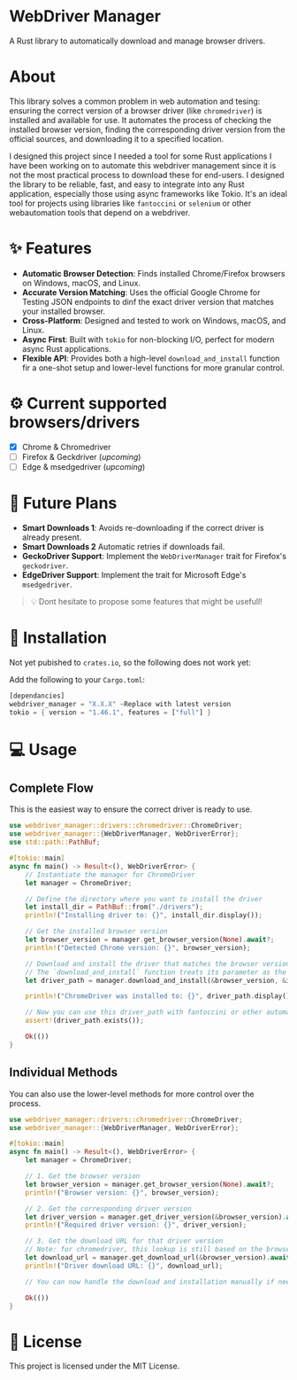 # WebDriver Manager

A Rust library to automatically download and manage browser drivers.

# About

This library solves a common problem in web automation and tesing: ensuring the correct version of a browser driver (like `chromedriver`) is installed and available for use. It automates the process of checking the installed browser version, finding the corresponding driver version from the official sources, and downloading it to a specified location.

I designed this project since I needed a tool for some Rust applications I have been working on to automate this webdriver management since it is not the most practical process to download these for end-users. I designed the library to be reliable, fast, and easy to integrate into any Rust application, especially those using async frameworks like Tokio. It's an ideal tool for projects using libraries like `fantoccini` or `selenium` or other webautomation tools that depend on a webdriver.

# ✨ Features

- **Automatic Browser Detection**: Finds installed Chrome/Firefox browsers on Windows, macOS, and Linux.
- **Accurate Version Matching**: Uses the official Google Chrome for Testing JSON endpoints to dinf the exact driver version that matches your installed browser.
- **Cross-Platform**: Designed and tested to work on Windows, macOS, and Linux.
- **Async First**: Built with `tokio` for non-blocking I/O, perfect for modern async Rust applications.
- **Flexible API**: Provides both a high-level `download_and_install` function fir a one-shot setup and lower-level functions for more granular control.

# ⚙ Current supported browsers/drivers

- [x] Chrome & Chromedriver
- [ ] Firefox & Geckdriver (_upcoming_)
- [ ] Edge & msedgedriver (_upcoming_)

# 🔮 Future Plans

- **Smart Downloads 1**: Avoids re-downloading if the correct driver is already present.
- **Smart Downloads 2** Automatic retries if downloads fail.
- **GeckoDriver Support**: Implement the `WebDriverManager` trait for Firefox's `geckodriver`.
- **EdgeDriver Support**: Implement the trait for Microsoft Edge's `msedgedriver`.

> 💡 Dont hesitate to propose some features that might be usefull!

# 🚀 Installation

Not yet pubished to `crates.io`, so the following does not work yet:

Add the following to your `Cargo.toml`:

```rust
[dependancies]
webdriver_manager = "X.X.X" ~Replace with latest version
tokio = { version = "1.46.1", features = ["full"] }

```

# 💻 Usage

## Complete Flow

This is the easiest way to ensure the correct driver is ready to use.

```rust
use webdriver_manager::drivers::chromedriver::ChromeDriver;
use webdriver_manager::{WebDriverManager, WebDriverError};
use std::path::PathBuf;

#[tokio::main]
async fn main() -> Result<(), WebDriverError> {
    // Instantiate the manager for ChromeDriver
    let manager = ChromeDriver;

    // Define the directory where you want to install the driver
    let install_dir = PathBuf::from("./drivers");
    println!("Installing driver to: {}", install_dir.display());

    // Get the installed browser version
    let browser_version = manager.get_browser_version(None).await?;
    println!("Detected Chrome version: {}", browser_version);

    // Download and install the driver that matches the browser version.
    // The `download_and_install` function treats its parameter as the browser version for the lookup.
    let driver_path = manager.download_and_install(&browser_version, &install_dir).await?;

    println!("ChromeDriver was installed to: {}", driver_path.display());

    // Now you can use this driver_path with fantoccini or other automation libraries.
    assert!(driver_path.exists());

    Ok(())
}
```

## Individual Methods

You can also use the lower-level methods for more control over the process.

```rust
use webdriver_manager::drivers::chromedriver::ChromeDriver;
use webdriver_manager::{WebDriverManager, WebDriverError};

#[tokio::main]
async fn main() -> Result<(), WebDriverError> {
    let manager = ChromeDriver;

    // 1. Get the browser version
    let browser_version = manager.get_browser_version(None).await?;
    println!("Browser version: {}", browser_version);

    // 2. Get the corresponding driver version
    let driver_version = manager.get_driver_version(&browser_version).await?;
    println!("Required driver version: {}", driver_version);

    // 3. Get the download URL for that driver version
    // Note: for chromedriver, this lookup is still based on the browser version.
    let download_url = manager.get_download_url(&browser_version).await?;
    println!("Driver download URL: {}", download_url);

    // You can now handle the download and installation manually if needed.

    Ok(())
}
```

# 📜 License

This project is licensed under the MIT License.
